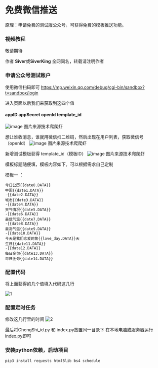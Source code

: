# 免费微信推送
原理：申请免费的测试版公众号，可获得免费的模板推送功能。

### 视频教程

敬请期待

作者 **Siver**或**SiverKing** 全网同名，转载请注明作者

### 申请公众号测试账户

使用微信扫码即可
https://mp.weixin.qq.com/debug/cgi-bin/sandbox?t=sandbox/login

进入页面以后我们来获取到这四个值 
#### appID  appSecret openId template_id
![image](https://github.com/tech-shrimp/FreeWechatPush/assets/154193368/bdb27abd-39cb-4e77-9b89-299afabc7330)
图片来源技术爬爬虾

想让谁收消息，谁就用微信扫二维码，然后出现在用户列表，获取微信号（openId）
 ![image](https://github.com/tech-shrimp/FreeWechatPush/assets/154193368/1327c6f5-5c92-4310-a10b-6f2956c1dd75)
图片来源技术爬爬虾

新增测试模板获得  template_id（模板ID）
 ![image](https://github.com/tech-shrimp/FreeWechatPush/assets/154193368/ec689f4d-6c0b-44c4-915a-6fd7ada17028)
图片来源技术爬爬虾

模板标题随便填，模板内容如下，可以根据需求自己定制

模板一 ：
```copy
今日公历{{date0.DATA}}
中国{{date1.DATA}}
-{{date2.DATA}}
城市{{date3.DATA}}
-{{date4.DATA}}
天气情况{{date5.DATA}}
-{{date6.DATA}}
最低气温{{date7.DATA}}
-{{date8.DATA}}
最高气温{{date9.DATA}}
-{{date10.DATA}}
今天是我们恋爱的第{{love_day.DATA}}天
生日{{date11.DATA}}
-{{date12.DATA}}
每日金句{{date13.DATA}}
每日金句{{date14.DATA}}
```


### 配置代码

将上面获得的几个值填入代码这几行

![1](https://github.com/SiverKing/FreeWechatPush_Siver/assets/112841633/86dc32b5-a15c-4710-8dc5-b09ba4d37a83)
### 配置定时任务

修改这几行里的时间
![2](https://github.com/SiverKing/FreeWechatPush_Siver/assets/112841633/356aba83-8383-4266-955f-0bdae56d9cb6)

最后将ChengShi_id.py 和 index.py放置同一目录下 在本地电脑或服务器运行index.py即可
### 安装python依赖，启动项目
```copy
pip3 install requests html5lib bs4 schedule
```
